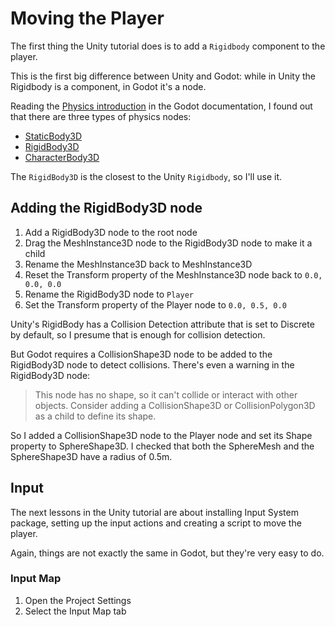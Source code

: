 # Moving the Player

The first thing the Unity tutorial does is to add a `Rigidbody` component to the player.

This is the first big difference between Unity and Godot: while in Unity the Rigidbody is a component, in Godot it's a node.

Reading the [Physics introduction](https://docs.godotengine.org/en/latest/tutorials/physics/physics_introduction.html) in the Godot documentation, I found out that there are three types of physics nodes:

* [StaticBody3D](https://docs.godotengine.org/en/latest/classes/class_staticbody3d.html)
* [RigidBody3D](https://docs.godotengine.org/en/latest/classes/class_rigidbody3d.html)
* [CharacterBody3D](https://docs.godotengine.org/en/latest/classes/class_characterbody3d.html)

The `RigidBody3D` is the closest to the Unity `Rigidbody`, so I'll use it.

## Adding the RigidBody3D node

1. Add a RigidBody3D node to the root node
2. Drag the MeshInstance3D node to the RigidBody3D node to make it a child
3. Rename the MeshInstance3D back to MeshInstance3D
4. Reset the Transform property of the MeshInstance3D node back to `0.0, 0.0, 0.0`
5. Rename the RigidBody3D node to `Player`
6. Set the Transform property of the Player node to `0.0, 0.5, 0.0`

Unity's RigidBody has a Collision Detection attribute that is set to Discrete by default, so I presume that is enough for collision detection.

But Godot requires a CollisionShape3D node to be added to the RigidBody3D node to detect collisions. There's even a warning in the RigidBody3D node:

> This node has no shape, so it can't collide or interact with other objects. Consider adding a CollisionShape3D or CollisionPolygon3D as a child to define its shape.

So I added a CollisionShape3D node to the Player node and set its Shape property to SphereShape3D. I checked that both the SphereMesh and the SphereShape3D have a radius of 0.5m.

## Input

The next lessons in the Unity tutorial are about installing Input System package, setting up the input actions and creating a script to move the player.

Again, things are not exactly the same in Godot, but they're very easy to do.

### Input Map

1. Open the Project Settings
2. Select the Input Map tab